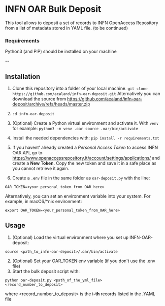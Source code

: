 # INFN OAR Bulk Deposit

This tool allows to deposit a set of records to INFN OpenAccess Repository from a list of metadata stored in YAML file.
(to be continued)


### Requirements
Python3 (and PIP) should be installed on your machine

--

## Installation

  1. Clone this repository into a folder of your local machine:
    ```
    git clone https://github.com/acaland/infn-oar-deposit.git
    ```
    Alternatively you can download the source from https://github.com/acaland/infn-oar-deposit/archive/refs/heads/master.zip

  2. `cd infn-oar-deposit`
  3. (Optional) Create a Python virtual environment and activate it. With `venv` for example:
    ```
    python3 -m venv .oar
    source .oar/bin/activate
    ```
  4. Install the needed dependencies with:
  ```pip install -r requirements.txt```

  5. If you havent' already created a _Personal Access Token_ to access INFN OAR API, go to https://www.openaccessrepository.it/account/settings/applications/ and create a **New Token**. Copy the new token and save it in a safe place as you cannot retrieve it again. 
  6. Create a `.env` file in the same folder as `oar-deposit.py` with the line:
  ```
  OAR_TOKEN=<your_personal_token_from_OAR_here>
  ```
  Alternatively, you can set an environment variable into your system. For example, in macOS/*nix environment:
  ```
  export OAR_TOKEN=<your_personal_token_from_OAR_here>
  ```

  ## Usage
  1. (Optional) Load the virtual environment where you set up INFN-OAR-deposit:
  ```
  source <path_to_infn-oar-deposit>/.oar/bin/activate
  ```
  2. (Optional) Set your OAR_TOKEN env variable (if you don't use the .env file)
  3. Start the bulk deposit script with:   
  ```
  python oar-deposit.py <path_of_the_yml_file> <record_number_to_deposit>
  ```
  where <record_number_to_deposit> is the **i-th** records listed in the .YAML file
  
   


